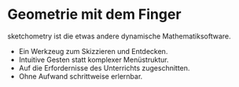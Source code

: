 # Geometrie mit dem Finger

sketchometry ist die etwas andere dynamische Mathematiksoftware.

- Ein Werkzeug zum Skizzieren und Entdecken.
- Intuitive Gesten statt komplexer Menüstruktur.
- Auf die Erfordernisse des Unterrichts zugeschnitten.
- Ohne Aufwand schrittweise erlernbar.